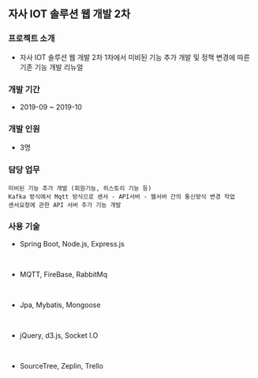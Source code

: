 ## 자사 IOT 솔루션 웹 개발 2차

### 프로젝트 소개 

- 자사 IOT 솔루션 웹 개발 2차 
    1차에서 미비된 기능 추가 개발 및 정책 변경에 따른 기존 기능 개발 리뉴얼

### 개발 기간
- 2019-09 ~ 2019-10

### 개발 인원
- 3명

### 담당 업무
```
미비된 기능 추가 개발 (회원기능, 히스토리 기능 등)
Kafka 방식에서 Mqtt 방식으로 센서 - API서버 - 웹서버 간의 통신방식 변경 작업
센서요청에 관한 API 서버 추가 기능 개발
```

### 사용 기술
- Spring Boot, Node.js, Express.js
<br>

- MQTT, FireBase, RabbitMq
<br>

- Jpa, Mybatis, Mongoose
<br>

- jQuery, d3.js, Socket I.O
<br>

- SourceTree, Zeplin, Trello